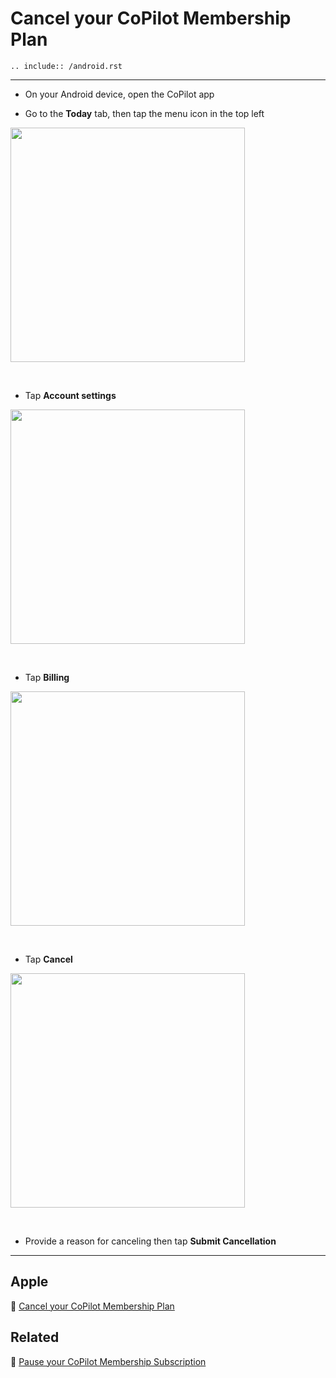 # Cancel your CoPilot Membership Plan

```{eval-rst}
.. include:: /android.rst
```

---

- On your Android device, open the CoPilot app

- Go to the **Today** tab, then tap the menu icon in the top left

<img src="jpg/6a19822f44ddfcb55d4dfa2fd96e3b80.jpg" width="375">

&nbsp;

- Tap **Account settings**

<img src="jpg/cdf56ac7c9e5dbfbe88985a3acdb14c5.jpg" width="375">

&nbsp;

- Tap **Billing**

<img src="jpg/390e6a70de455a83dc8b331adba3798a.jpg" width="375">

&nbsp;

- Tap **Cancel**

<img src="jpg/b7dff64b1da6ddddfbf25f5665674949.jpg" width="375">

&nbsp;

- Provide a reason for canceling then tap **Submit Cancellation**

---

## Apple

📌 [Cancel your CoPilot Membership Plan](../cancel.md)

## Related

📌 [Pause your CoPilot Membership Subscription](pause.md)
